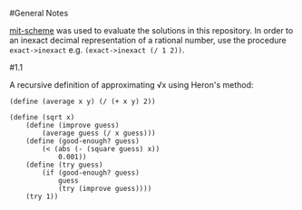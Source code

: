 #General Notes

[mit-scheme](https://www.gnu.org/software/mit-scheme/) was used to evaluate the solutions in this repository.
In order to an inexact decimal representation of a rational number, use the procedure `exact->inexact` e.g. `(exact->inexact (/ 1 2))`.

#1.1



A recursive definition of approximating √x using Heron's method:
```
(define (average x y) (/ (+ x y) 2))

(define (sqrt x)
    (define (improve guess)
        (average guess (/ x guess)))
    (define (good-enough? guess)
        (< (abs (- (square guess) x))
            0.001))
    (define (try guess)
        (if (good-enough? guess)
            guess
            (try (improve guess))))
    (try 1))
```